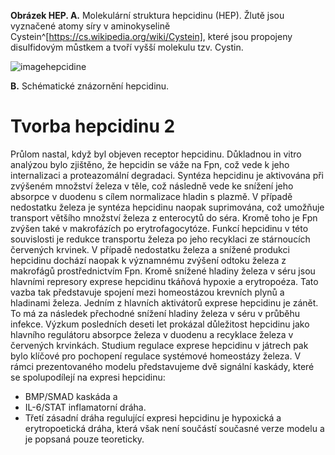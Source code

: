 <div class="w3-row">
<div class="w3-half w3-center">

<bdl-pdb-pdbe-molstar id="pdb1m4e" molecule-id="1m4e" hide-controls="true" height="500px"  visual-style="ball-and-stick"></bdl-pdb-pdbe-molstar>
**Obrázek HEP. A.** Molekulární struktura hepcidinu (HEP). Žlutě jsou vyznačené atomy síry v aminokyselině Cystein^[https://cs.wikipedia.org/wiki/Cystein], které jsou propojeny disulfidovým můstkem a tvoří vyšší molekulu tzv. Cystin. 

![imagehepcidine](imagehepcidine.png)

**B.** Schématické znázornění hepcidinu.


</div>
<div class="w3-half w3-justify w3-padding">

# Tvorba hepcidinu 2

Průlom nastal, když byl objeven receptor hepcidinu. Důkladnou in vitro analýzou bylo zjištěno, že hepcidin se váže na Fpn, což vede k jeho internalizaci a proteazomální degradaci. Syntéza hepcidinu je aktivována při zvýšeném množství železa v těle, což následně vede ke snížení jeho absorpce v duodenu s cílem normalizace hladin s plazmě. V případě nedostatku železa je syntéza hepcidinu naopak suprimována, což umožňuje transport většího množství železa z enterocytů do séra. Kromě toho je Fpn zvýšen také v makrofázích po erytrofagocytóze. Funkcí hepcidinu v této souvislosti je redukce transportu železa po jeho recyklaci ze stárnoucích červených krvinek. V případě nedostatku železa a snížené produkci hepcidinu dochází naopak k významnému zvýšení odtoku železa z makrofágů prostřednictvím Fpn. Kromě snížené hladiny železa v séru jsou hlavními represory exprese hepcidinu tkáňová hypoxie a erytropoéza. Tato vazba tak představuje spojení mezi homeostázou krevních plynů a hladinami železa. Jedním z hlavních aktivátorů exprese hepcidinu je zánět. To má za následek přechodné snížení hladiny železa v séru v průběhu infekce. Výzkum posledních deseti let prokázal důležitost hepcidinu jako hlavního regulátoru absorpce železa v duodenu a recyklace železa v červených krvinkách. Studium regulace exprese hepcidinu v játrech pak bylo klíčové pro pochopení regulace systémové homeostázy železa. V rámci prezentovaného modelu představujeme dvě signální kaskády, které se spolupodílejí na expresi hepcidinu: 
- BMP/SMAD kaskáda a 
- IL-6/STAT inflamatorní dráha. 
- Třetí zásadní dráha regulující expresi hepcidinu je hypoxická a erytropoetická dráha, která však není součástí současné verze modelu a je popsaná pouze teoreticky. 

</div>
</div>

